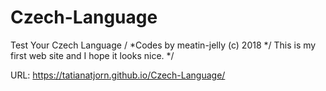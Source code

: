 # Czech-Language
Test Your Czech Language
/ *Codes by meatin-jelly (c) 2018 */
  This is my first web site and I hope it looks nice. */
  
  URL: https://tatianatjorn.github.io/Czech-Language/
